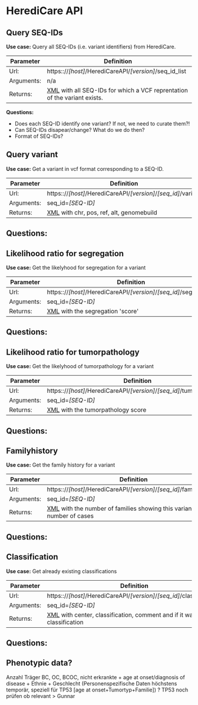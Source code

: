 # HerediCare API

## Query SEQ-IDs

**Use case:** Query all SEQ-IDs (i.e. variant identifiers) from HerediCare.

| Parameter  | Definition                                              |
|------------|---------------------------------------------------------|
| Url:       | https:://*[host]*/HerediCareAPI/*[version]*/seq_id_list |
| Arguments: | n/a                                                     |
| Returns:   | [XML](seq_id_list_return.xsd) with all SEQ-IDs for which a VCF reprentation of the variant exists. |

**Questions:**
- Does each SEQ-ID identify one variant? If not, we need to curate them?!
- Can SEQ-IDs disapear/change? What do we do then?
- Format of SEQ-IDs?


## Query variant

**Use case:** Get a variant in vcf format corresponding to a SEQ-ID.

| Parameter  | Definition                                                |
|------------|-----------------------------------------------------------|
| Url:       | https:://*[host]*/HerediCareAPI/*[version]*/*[seq_id]*/variant |
| Arguments: | seq_id=*[SEQ-ID]*                                         |
| Returns:   | [XML](variant_return.xsd) with chr, pos, ref, alt, genomebuild|

**Questions:**
- 

## Likelihood ratio for segregation

**Use case:** Get the likelyhood for segregation for a variant

| Parameter  | Definition                                                |
|------------|-----------------------------------------------------------|
| Url:       | https:://*[host]*/HerediCareAPI/*[version]*/*[seq_id]*/segregation   |
| Arguments: | seq_id=*[SEQ-ID]*                                         |
| Returns:   | [XML](segregation_return.xsd) with the segregation 'score'|

**Questions:**
- 


## Likelihood ratio for tumorpathology

**Use case:** Get the likelyhood of tumorpathology for a variant

| Parameter  | Definition                                                |
|------------|-----------------------------------------------------------|
| Url:       | https:://*[host]*/HerediCareAPI/*[version]*/*[seq_id]*/tumorpathology/  |
| Arguments: | seq_id=*[SEQ-ID]*                                         |
| Returns:   | [XML](tumorpathology_return.xsd) with the tumorpathology score |

**Questions:**
- 


## Familyhistory


**Use case:** Get the family history for a variant

| Parameter  | Definition                                                |
|------------|-----------------------------------------------------------|
| Url:       | https:://*[host]*/HerediCareAPI/*[version]*/*[seq_id]*/family_history |
| Arguments: | seq_id=*[SEQ-ID]*                                         |
| Returns:   | [XML](family_history_return.xsd) with the number of families showing this variant and the number of cases |

**Questions:**
- 


## Classification


**Use case:** Get already existing classifications

| Parameter  | Definition                                                |
|------------|-----------------------------------------------------------|
| Url:       | https:://*[host]*/HerediCareAPI/*[version]*/*[seq_id]*/classifications |
| Arguments: | seq_id=*[SEQ-ID]*                                         |
| Returns:   | [XML](classification_return.xsd) with center, classification, comment and if it was the first classification |

**Questions:**
- 


## Phenotypic data?

Anzahl Träger BC, OC, BCOC, nicht erkrankte + age at onset/diagnosis of disease + Ethnie + Geschlecht (Personenspezifische Daten höchstens temporär, speziell für TP53 [age at onset+Tumortyp+Familie])
? TP53 noch prüfen ob relevant > Gunnar

